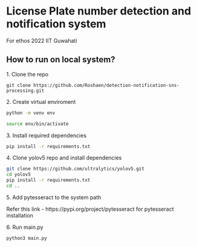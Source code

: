 # License Plate number detection and notification system
For ethos 2022 IIT Guwahati

## How to run on local system? 
<p>1. Clone the repo</p>

```git
git clone https://github.com/Roshaen/detection-notification-sns-processing.git
```
<p>2. Create virtual enviroment</p>

```bash
python -m venv env
```
```bash
source env/bin/activate
```

<p>3. Install required dependencies </p>

```bash
pip install -r requirements.txt
```
<p> 4. Clone yolov5 repo and install dependencies</p>

```bash
git clone https://github.com/ultralytics/yolov5.git  
cd yolov5
pip install -r requirements.txt
cd ..
```

<p> 5. Add pytesseract to the system path </p>
<p> Refer this link - https://pypi.org/project/pytesseract for pytesseract installation</p>

<p> 6. Run main.py </p>

```bash 
python3 main.py
```

